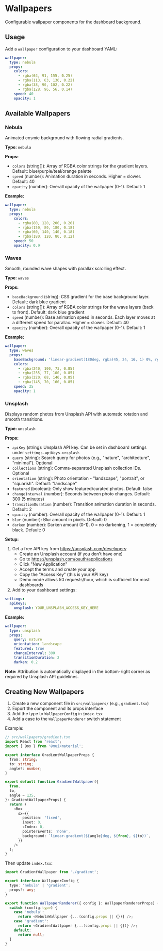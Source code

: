 # Wallpapers

Configurable wallpaper components for the dashboard background.

## Usage

Add a `wallpaper` configuration to your dashboard YAML:

```yaml
wallpaper:
  type: nebula
  props:
    colors:
      - rgba(64, 91, 155, 0.25)
      - rgba(113, 63, 136, 0.22)
      - rgba(38, 90, 102, 0.22)
      - rgba(128, 96, 56, 0.14)
    speed: 40
    opacity: 1
```

## Available Wallpapers

### Nebula

Animated cosmic background with flowing radial gradients.

**Type:** `nebula`

**Props:**
- `colors` (string[]): Array of RGBA color strings for the gradient layers. Default: blue/purple/teal/orange palette
- `speed` (number): Animation duration in seconds. Higher = slower. Default: 40
- `opacity` (number): Overall opacity of the wallpaper (0-1). Default: 1

**Example:**
```yaml
wallpaper:
  type: nebula
  props:
    colors:
      - rgba(80, 120, 200, 0.20)
      - rgba(150, 80, 180, 0.18)
      - rgba(60, 140, 140, 0.18)
      - rgba(180, 120, 80, 0.12)
    speed: 50
    opacity: 0.9
```

### Waves

Smooth, rounded wave shapes with parallax scrolling effect.

**Type:** `waves`

**Props:**
- `baseBackground` (string): CSS gradient for the base background layer. Default: dark blue gradient
- `colors` (string[]): Array of RGBA color strings for the wave layers (back to front). Default: dark blue gradient
- `speed` (number): Base animation speed in seconds. Each layer moves at a different speed for parallax. Higher = slower. Default: 40
- `opacity` (number): Overall opacity of the wallpaper (0-1). Default: 1

**Example:**
```yaml
wallpaper:
  type: waves
  props:
    baseBackground: 'linear-gradient(180deg, rgba(45, 24, 16, 1) 0%, rgba(26, 14, 8, 1) 100%)'
    colors:
      - rgba(240, 100, 73, 0.85)
      - rgba(235, 77, 100, 0.85)
      - rgba(220, 68, 146, 0.85)
      - rgba(145, 70, 160, 0.85)
    speed: 35
    opacity: 1
```

### Unsplash

Displays random photos from Unsplash API with automatic rotation and smooth transitions.

**Type:** `unsplash`

**Props:**
- `apiKey` (string): Unsplash API key. Can be set in dashboard settings under `settings.apiKeys.unsplash`
- `query` (string): Search query for photos (e.g., "nature", "architecture", "minimal"). Optional
- `collections` (string): Comma-separated Unsplash collection IDs. Optional
- `orientation` (string): Photo orientation - "landscape", "portrait", or "squarish". Default: "landscape"
- `featured` (boolean): Only show featured/curated photos. Default: false
- `changeInterval` (number): Seconds between photo changes. Default: 300 (5 minutes)
- `transitionDuration` (number): Transition animation duration in seconds. Default: 2
- `opacity` (number): Overall opacity of the wallpaper (0-1). Default: 1
- `blur` (number): Blur amount in pixels. Default: 0
- `darken` (number): Darken amount (0-1). 0 = no darkening, 1 = completely black. Default: 0

**Setup:**
1. Get a free API key from https://unsplash.com/developers:
   - Create an Unsplash account (if you don't have one)
   - Go to https://unsplash.com/oauth/applications
   - Click "New Application"
   - Accept the terms and create your app
   - Copy the "Access Key" (this is your API key)
   - Demo mode allows 50 requests/hour, which is sufficient for most dashboards
2. Add to your dashboard settings:
```yaml
settings:
  apiKeys:
    unsplash: YOUR_UNSPLASH_ACCESS_KEY_HERE
```

**Example:**
```yaml
wallpaper:
  type: unsplash
  props:
    query: nature
    orientation: landscape
    featured: true
    changeInterval: 300
    transitionDuration: 2
    darken: 0.2
```

**Note:** Attribution is automatically displayed in the bottom-right corner as required by Unsplash API guidelines.

## Creating New Wallpapers

1. Create a new component file in `src/wallpapers/` (e.g., `gradient.tsx`)
2. Export the component and its props interface
3. Add the type to `WallpaperConfig` in `index.tsx`
4. Add a case to the `WallpaperRenderer` switch statement

Example:

```typescript
// src/wallpapers/gradient.tsx
import React from 'react';
import { Box } from '@mui/material';

export interface GradientWallpaperProps {
  from: string;
  to: string;
  angle?: number;
}

export default function GradientWallpaper({
  from,
  to,
  angle = 135,
}: GradientWallpaperProps) {
  return (
    <Box
      sx={{
        position: 'fixed',
        inset: 0,
        zIndex: 0,
        pointerEvents: 'none',
        background: `linear-gradient(${angle}deg, ${from}, ${to})`,
      }}
    />
  );
}
```

Then update `index.tsx`:

```typescript
import GradientWallpaper from './gradient';

export interface WallpaperConfig {
  type: 'nebula' | 'gradient';
  props?: any;
}

export function WallpaperRenderer({ config }: WallpaperRendererProps) {
  switch (config.type) {
    case 'nebula':
      return <NebulaWallpaper {...(config.props || {})} />;
    case 'gradient':
      return <GradientWallpaper {...(config.props || {})} />;
    default:
      return null;
  }
}
```

